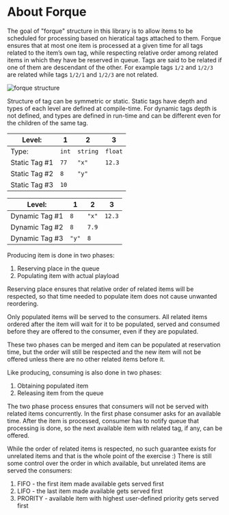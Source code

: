 # About Forque

The goal of "forque" structure in this library is to allow items to be scheduled for processing based on hieratical tags attached to them. Forque ensures that at most one item is processed at a given time for all tags related to the item’s own tag, while respecting relative order among related items in which they have be reserved in queue. Tags are said to be related if one of them are descendant of the other. For example tags `1/2` and `1/2/3` are related while tags `1/2/1` and `1/2/3` are not related. 

![forque structure](https://user-images.githubusercontent.com/42535720/98058027-0c6cd300-1e44-11eb-8303-5a5ebdc70bea.png)

Structure of tag can be symmetric or static. Static tags have depth and types of each level are defined at compile-time. For dynamic tags depth is not defined, and types are defined in run-time and can be different even for the children of the same tag.

| Level: | 1 | 2 | 3 |
| --- | --- | --- | --- |
| Type: | `int` | `string` | `float` |
| Static Tag #1 | `77` | `"x"` | `12.3` |
| Static Tag #2 | `8` | `"y"` |  |
| Static Tag #3 | `10` |  |  |


| Level: | 1 | 2 | 3 |
| --- | --- | --- | --- |
| Dynamic Tag #1 | `8` | `"x"` | `12.3` |
| Dynamic Tag #2 | `8` | `7.9` |  |
| Dynamic Tag #3 | `"y"` | `8` |  |


Producing item is done in two phases:
1. Reserving place in the queue
2. Populating item with actual playload

Reserving place ensures that relative order of related items will be respected, so that time needed to populate item does not cause unwanted reordering.

Only populated items will be served to the consumers. All related items ordered after the item will wait for it to be populated, served and consumed before they are offered to the consumer, even if they are populated.

These two phases can be merged and item can be populated at reservation time, but the order will still be respected and the new item will not be offered unless there are no other related items before it.

Like producing, consuming is also done in two phases:
1. Obtaining populated item
2. Releasing item from the queue

The two phase process ensures that consumers will not be served with related items concurrently. In the first phase consumer asks for an available time. After the item is processed, consumer has to notify queue that processing is done, so the next available item with related tag, if any, can be offered.

While the order of related items is respected, no such guarantee exists for unrelated items and that is the whole point of the exercise :) There is still some control over the order in which available, but unrelated items are served the consumers:
1.	FIFO - the first item made available gets served first
2.	LIFO - the last item made available gets served first
3.	PRORITY - available item with highest user-defined priority  gets served first


